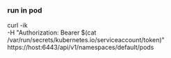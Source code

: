 
### run in pod
curl -ik \
-H "Authorization: Bearer $(cat /var/run/secrets/kubernetes.io/serviceaccount/token)" \
https://host:6443/api/v1/namespaces/default/pods
